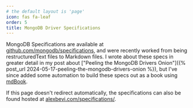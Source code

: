 ```yaml
---
# the default layout is 'page'
icon: fas fa-leaf
order: 5
title: MongoDB Driver Specifications
---
```


MongoDB Specifications are available at [github.com/mongodb/specifications](https://github.com/mongodb/specifications), and were recently worked from being restructuredText files to Markdown files. I wrote about these specs in greater detail in my post about ["Peeling the MongoDB Drivers Onion"]({% post_url 2024-05-17-peeling-the-mongodb-drivers-onion %}), but I've since added some automation to build these specs out as a book using [mdBook](https://rust-lang.github.io/mdBook/).

If this page doesn't redirect automatically, the specifications can also be found hosted at [alexbevi.com/specifications/](https://alexbevi.com/specifications/).